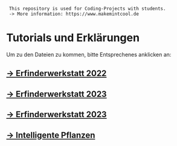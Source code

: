  	 This repository is used for Coding-Projects with students.
     -> More information: https://www.makemintcool.de

# Tutorials und Erklärungen

Um zu den Dateien zu kommen, bitte Entsprechenes anklicken an:

##  [-> Erfinderwerkstatt 2022](/Erfinderwerkstatt_2022)
##  [-> Erfinderwerkstatt 2023](/Erfinderwerkstatt_2023)
##  [-> Erfinderwerkstatt 2023](/Erfinderwerkstatt_2024)


##  [-> Intelligente Pflanzen](/Intelligente_Pflanzen)
 

